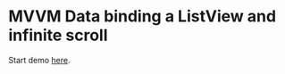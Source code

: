 # MVVM Data binding a ListView and infinite scroll

Start demo [here](https://github.com/EcareServices/EcareLab/tree/master/CodeLabs/Xamarin/Forms/MvvmDataBinding/Start).

